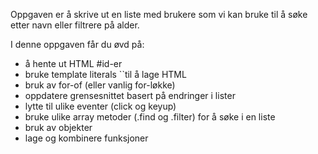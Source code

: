 Oppgaven er å skrive ut en liste med brukere som vi kan bruke til å søke etter navn eller filtrere på alder.

I denne oppgaven får du øvd på:

- å hente ut HTML #id-er
- bruke template literals ``til å lage HTML
- bruk av for-of (eller vanlig for-løkke)
- oppdatere grensesnittet basert på endringer i lister
- lytte til ulike eventer (click og keyup)
- bruke ulike array metoder (.find og .filter) for å søke i en liste
- bruk av objekter
- lage og kombinere funksjoner
